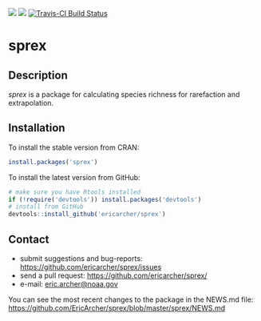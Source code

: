 ![](http://www.r-pkg.org/badges/version/sprex)
![](http://cranlogs.r-pkg.org/badges/grand-total/sprex)
[![Travis-CI Build Status](https://travis-ci.org/EricArcher/sprex.svg?branch=master)](https://travis-ci.org/EricArcher/sprex)

# sprex

## Description

*sprex* is a package for calculating species richness for rarefaction and extrapolation.

## Installation

To install the stable version from CRAN:

```r
install.packages('sprex')
```

To install the latest version from GitHub:

```r
# make sure you have Rtools installed
if (!require('devtools')) install.packages('devtools')
# install from GitHub
devtools::install_github('ericarcher/sprex')
```

## Contact

* submit suggestions and bug-reports: <https://github.com/ericarcher/sprex/issues>
* send a pull request: <https://github.com/ericarcher/sprex/>
* e-mail: <eric.archer@noaa.gov>

You can see the most recent changes to the package in the NEWS.md file: https://github.com/EricArcher/sprex/blob/master/sprex/NEWS.md
